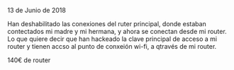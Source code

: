 13 de Junio de 2018

Han deshabilitado las conexiones del ruter principal, donde estaban contectados
mi madre y mi hermana, y ahora se conectan desde mi router. Lo que quiere decir
que han hackeado la clave principal de acceso a mi router y tienen accso al punto de
conxeión wi-fi, a qtravés de mi router.

140€ de router
